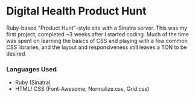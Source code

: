 Digital Health Product Hunt
===========================

Ruby-based "Product Hunt"-style site with a Sinatra server. This was my first project, completed ~3 weeks after I started coding. Much of the time was spent on learning the basics of CSS and playing with a few common CSS libraries, and the layout and responsiveness still leaves a TON to be desired.

### Languages Used

* Ruby (Sinatra)
* HTML/ CSS (Font-Awesome, Normalize.css, Grid.css)